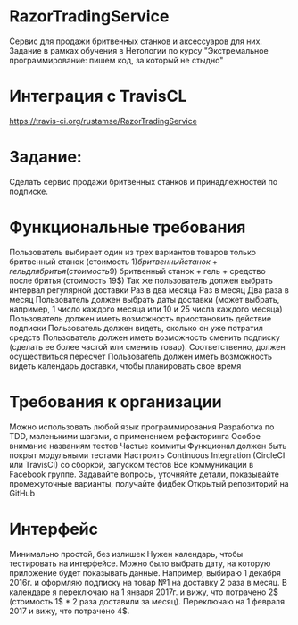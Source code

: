 # RazorTradingService
Сервис для продажи бритвенных станков и аксессуаров для них. Задание в рамках обучения в Нетологии по курсу "Экстремальное программирование: пишем код, за который не стыдно"

# Интеграция с TravisCL
https://travis-ci.org/rustamse/RazorTradingService

# Задание:
Сделать сервис продажи бритвенных станков и принадлежностей по подписке.

# Функциональные требования

Пользователь выбирает один из трех вариантов товаров
только бритвенный станок (стоимость 1$)
бритвенный станок + гель для бритья (стоимость 9$)
бритвенный станок + гель + средство после бритья (стоимость 19$)
Так же пользователь должен выбрать интервал регулярной доставки
Раз в два месяца
Раз в месяц
Два раза в месяц
Пользователь должен выбрать даты доставки (может выбрать, например, 1 число каждого месяца или 10 и 25 числа каждого месяца)
Пользователь должен иметь возможность приостановить действие подписки
Пользователь должен видеть, сколько он уже потратил средств
Пользователь должен иметь возможность сменить подписку (сделать ее более частой или сменить товар). Соответственно, должен осуществиться пересчет
Пользователь должен иметь возможность видеть календарь доставки, чтобы планировать свое время

# Требования к организации

Можно использовать любой язык программирования
Разработка по TDD, маленькими шагами, с применением рефакторинга
Особое внимание названиям тестов
Частые коммиты
Функционал должен быть покрыт модульными тестами
Настроить Continuous Integration (CircleCI или TravisCI) со сборкой, запуском тестов
Все коммуникации в Facebook группе. Задавайте вопросы, уточняйте детали, показывайте промежуточные варианты, получайте фидбек
Открытый репозиторий на GitHub

# Интерфейс

Минимально простой, без излишек
Нужен календарь, чтобы тестировать на интерфейсе. Можно было выбрать дату, на которую приложение будет показывать данные. Например, выбираю 1 декабря 2016г. и оформляю подписку на товар №1 на доставку 2 раза в месяц. В календаре я переключаю на 1 января 2017г. и вижу, что потрачено 2$ (стоимость 1$ * 2 раза доставили за месяц). Переключаю на 1 февраля 2017 и вижу, что потрачено 4$.
